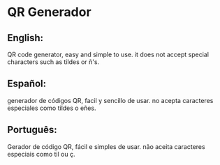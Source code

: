 # QR Generador

## English:
QR code generator, easy and simple to use. it does not accept special characters such as tildes or ñ's.
## Español:
generador de códigos QR, facil y sencillo de usar. no acepta caracteres especiales como tildes o eñes.
## Português:
Gerador de código QR, fácil e simples de usar. não aceita caracteres especiais como til ou ç.
